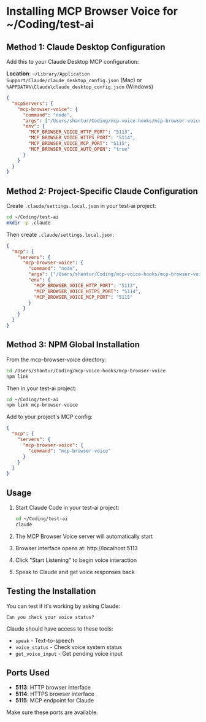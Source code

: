 # Installing MCP Browser Voice for ~/Coding/test-ai

## Method 1: Claude Desktop Configuration

Add this to your Claude Desktop MCP configuration:

**Location**: `~/Library/Application Support/Claude/claude_desktop_config.json` (Mac) or `%APPDATA%\Claude\claude_desktop_config.json` (Windows)

```json
{
  "mcpServers": {
    "mcp-browser-voice": {
      "command": "node",
      "args": ["/Users/shantur/Coding/mcp-voice-hooks/mcp-browser-voice/dist/index.js"],
      "env": {
        "MCP_BROWSER_VOICE_HTTP_PORT": "5113",
        "MCP_BROWSER_VOICE_HTTPS_PORT": "5114", 
        "MCP_BROWSER_VOICE_MCP_PORT": "5115",
        "MCP_BROWSER_VOICE_AUTO_OPEN": "true"
      }
    }
  }
}
```

## Method 2: Project-Specific Claude Configuration

Create `.claude/settings.local.json` in your test-ai project:

```bash
cd ~/Coding/test-ai
mkdir -p .claude
```

Then create `.claude/settings.local.json`:

```json
{
  "mcp": {
    "servers": {
      "mcp-browser-voice": {
        "command": "node",
        "args": ["/Users/shantur/Coding/mcp-voice-hooks/mcp-browser-voice/dist/index.js"],
        "env": {
          "MCP_BROWSER_VOICE_HTTP_PORT": "5113",
          "MCP_BROWSER_VOICE_HTTPS_PORT": "5114",
          "MCP_BROWSER_VOICE_MCP_PORT": "5115"
        }
      }
    }
  }
}
```

## Method 3: NPM Global Installation

From the mcp-browser-voice directory:

```bash
cd /Users/shantur/Coding/mcp-voice-hooks/mcp-browser-voice
npm link
```

Then in your test-ai project:

```bash
cd ~/Coding/test-ai
npm link mcp-browser-voice
```

Add to your project's MCP config:

```json
{
  "mcp": {
    "servers": {
      "mcp-browser-voice": {
        "command": "mcp-browser-voice"
      }
    }
  }
}
```

## Usage

1. Start Claude Code in your test-ai project:
   ```bash
   cd ~/Coding/test-ai
   claude
   ```

2. The MCP Browser Voice server will automatically start
3. Browser interface opens at: http://localhost:5113
4. Click "Start Listening" to begin voice interaction
5. Speak to Claude and get voice responses back

## Testing the Installation

You can test if it's working by asking Claude:

```
Can you check your voice status?
```

Claude should have access to these tools:
- `speak` - Text-to-speech
- `voice_status` - Check voice system status  
- `get_voice_input` - Get pending voice input

## Ports Used

- **5113**: HTTP browser interface
- **5114**: HTTPS browser interface  
- **5115**: MCP endpoint for Claude

Make sure these ports are available.